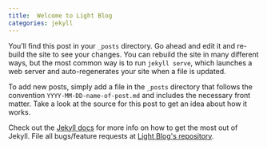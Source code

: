 ```yaml
---
title:  Welcome to Light Blog
categories: jekyll
---
```


You’ll find this post in your `_posts` directory. Go ahead and edit it and re-build the site to see your changes. You can rebuild the site in many different ways, but the most common way is to run `jekyll serve`, which launches a web server and auto-regenerates your site when a file is updated.

To add new posts, simply add a file in the `_posts` directory that follows the convention `YYYY-MM-DD-name-of-post.md` and includes the necessary front matter. Take a look at the source for this post to get an idea about how it works.

Check out the [Jekyll docs](https://jekyllrb.com/docs/home) for more info on how to get the most out of Jekyll. File all bugs/feature requests at [Light Blog's repository](https://github.com/lynn9388/light-blog).
